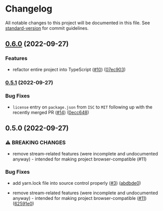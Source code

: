 # Changelog

All notable changes to this project will be documented in this file. See [standard-version](https://github.com/conventional-changelog/standard-version) for commit guidelines.

## [0.6.0](https://github.com/shtaif/qyu/compare/v0.5.1...v0.6.0) (2022-09-27)


### Features

* refactor entire project into TypeScript ([#10](https://github.com/shtaif/qyu/issues/10)) ([07ec903](https://github.com/shtaif/qyu/commit/07ec9035ce02ae9293bf1af19e6189dd0672edce))

### [0.5.1](https://github.com/shtaif/qyu/compare/v0.5.0...v0.5.1) (2022-09-27)


### Bug Fixes

* `license` entry on `package.json` from `ISC` to `MIT` following up with the recently merged PR ([#14](https://github.com/shtaif/qyu/issues/14)) ([0ecc648](https://github.com/shtaif/qyu/commit/0ecc648fe8d5ad99cfcc4f8fe557db4455071716))

## 0.5.0 (2022-09-27)


### ⚠ BREAKING CHANGES

* remove stream-related features (were incomplete and undocumented anyway) - intended for making project browser-compatible (#11)

### Bug Fixes

* add yarn.lock file into source control properly ([#3](https://github.com/shtaif/qyu/issues/3)) ([abdbde0](https://github.com/shtaif/qyu/commit/abdbde03d92f567baf88eb9fef752bdcb7caebc0))


* remove stream-related features (were incomplete and undocumented anyway) - intended for making project browser-compatible ([#11](https://github.com/shtaif/qyu/issues/11)) ([62591e0](https://github.com/shtaif/qyu/commit/62591e0bca67df0b8db2660f633cce0c90e99064))
